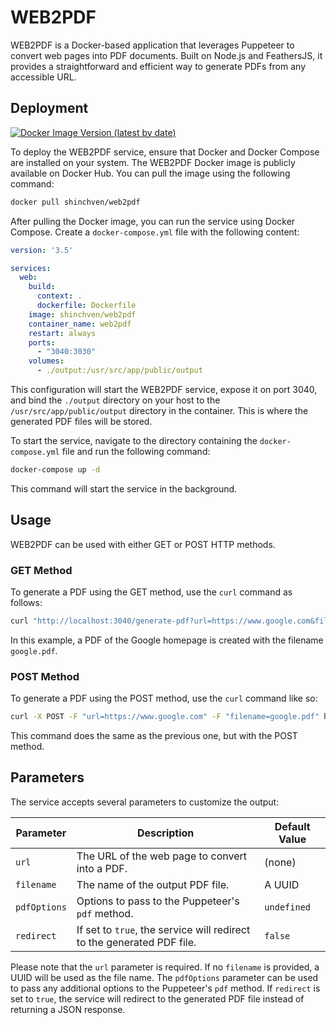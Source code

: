 # WEB2PDF

WEB2PDF is a Docker-based application that leverages Puppeteer to convert web pages into PDF documents. Built on Node.js and FeathersJS, it provides a straightforward and efficient way to generate PDFs from any accessible URL.

## Deployment

[![Docker Image Version (latest by date)](https://img.shields.io/docker/v/shinchven/web2pdf)](https://hub.docker.com/r/shinchven/web2pdf)

To deploy the WEB2PDF service, ensure that Docker and Docker Compose are installed on your system. The WEB2PDF Docker image is publicly available on Docker Hub. You can pull the image using the following command:

```bash
docker pull shinchven/web2pdf
```

After pulling the Docker image, you can run the service using Docker Compose. Create a `docker-compose.yml` file with the following content:

```yaml
version: '3.5'

services:
  web:
    build:
      context: .
      dockerfile: Dockerfile
    image: shinchven/web2pdf
    container_name: web2pdf
    restart: always
    ports:
      - "3040:3030"
    volumes:
      - ./output:/usr/src/app/public/output
```

This configuration will start the WEB2PDF service, expose it on port 3040, and bind the `./output` directory on your host to the `/usr/src/app/public/output` directory in the container. This is where the generated PDF files will be stored.

To start the service, navigate to the directory containing the `docker-compose.yml` file and run the following command:

```bash
docker-compose up -d
```

This command will start the service in the background.

## Usage

WEB2PDF can be used with either GET or POST HTTP methods.

### GET Method

To generate a PDF using the GET method, use the `curl` command as follows:

```bash
curl "http://localhost:3040/generate-pdf?url=https://www.google.com&filename=google.pdf"
```

In this example, a PDF of the Google homepage is created with the filename `google.pdf`.

### POST Method

To generate a PDF using the POST method, use the `curl` command like so:

```bash
curl -X POST -F "url=https://www.google.com" -F "filename=google.pdf" http://localhost:3040/generate-pdf
```

This command does the same as the previous one, but with the POST method.

## Parameters

The service accepts several parameters to customize the output:

| Parameter | Description | Default Value |
| --- | --- | --- |
| `url` | The URL of the web page to convert into a PDF. | (none) |
| `filename` | The name of the output PDF file. | A UUID |
| `pdfOptions` | Options to pass to the Puppeteer's `pdf` method. | `undefined` |
| `redirect` | If set to `true`, the service will redirect to the generated PDF file. | `false` |

Please note that the `url` parameter is required. If no `filename` is provided, a UUID will be used as the file name. The `pdfOptions` parameter can be used to pass any additional options to the Puppeteer's `pdf` method. If `redirect` is set to `true`, the service will redirect to the generated PDF file instead of returning a JSON response.